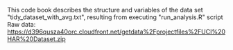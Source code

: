 
This code book describes the structure and variables of the data set "tidy_dataset_with_avg.txt", resulting from 
executing "run_analysis.R" script
Raw data: https://d396qusza40orc.cloudfront.net/getdata%2Fprojectfiles%2FUCI%20HAR%20Dataset.zip 

